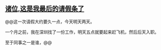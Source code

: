 ## [诸位,这是我最后的请假条了](https://www.xxbiquge.com/11_11207/9123434.html)
﻿@@这一次请假大约要久一点，今天明天两天。

  一个月之前，我在深圳找了一份工作，明天五点就要起来赶飞机，然后后天入职。

  至于同事之一是谁，@@
